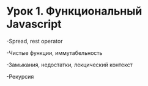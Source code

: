 # Урок 1. Функциональный Javascript
-Spread, rest operator

-Чистые функции, иммутабельность

-Замыкания, недостатки, лекцический контекст

-Рекурсия

